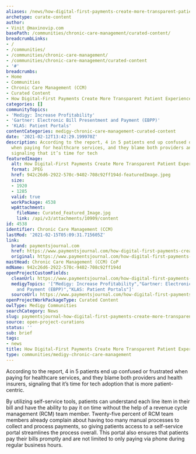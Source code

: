 ```yaml
---
aliases: /news/how-digital-first-payments-create-more-transparent-patient-experiences
archetype: curate-content
author:
- Vinit @maxinovip.com
basePath: /communities/chronic-care-management/curated-content/
breadcrumbLinks:
- /
- /communities/
- /communities/chronic-care-management/
- /communities/chronic-care-management/curated-content
- '#'
breadcrumbs:
- Home
- Communities
- Chronic Care Management (CCM)
- Curated Content
- How Digital-First Payments Create More Transparent Patient Experiences
categories: []
communityTopics:
- 'Medigy: Increase Profitability'
- 'Gartner: Electronic Bill Presentment and Payment (EBPP)'
- 'KLAS: Patient Portals'
contentCategories: medigy-chronic-care-management-curated-content
date: '2021-02-12T13:42:29.199970Z'
description: According to the report, 4 in 5 patients end up confused or frustrated
  when paying for healthcare services, and they blame both providers and health insurers,
  signaling that it’s time for tech
featuredImage:
  alt: How Digital-First Payments Create More Transparent Patient Experiences
  format: JPEG
  href: 942c26d6-2922-570c-9402-708c92ff194d-featuredImage.jpeg
  size:
  - 1920
  - 1285
  valid: true
  workPackage: 4538
  wpAttachment:
    fileName: Curated_Featured_Image.jpg
    link: /api/v3/attachments/10909/content
id: 4538
identifier: Chronic Care Management (CCM)
lastMod: '2021-02-15T05:09:31.715605Z'
link:
  brand: paymentsjournal.com
  href: https://www.paymentsjournal.com/how-digital-first-payments-create-more-transparent-patient-experiences/
  original: https://www.paymentsjournal.com/how-digital-first-payments-create-more-transparent-patient-experiences/
mastHead: Chronic Care Management (CCM) CoP
mdName: 942c26d6-2922-570c-9402-708c92ff194d
openProjectCustomFields:
  cleanUrl: https://www.paymentsjournal.com/how-digital-first-payments-create-more-transparent-patient-experiences/
  medigyTopics: '["Medigy: Increase Profitability","Gartner: Electronic Bill Presentment
    and Payment (EBPP)","KLAS: Patient Portals"]'
  sourceUrl: https://www.paymentsjournal.com/how-digital-first-payments-create-more-transparent-patient-experiences/
openProjectWorkPackageType: Curated Content
owlType: Medigy Communities
searchCategory: News
slug: paymentsjournal-how-digital-first-payments-create-more-transparent-patient-experiences
source: open-project-curations
status: ''
sub: brief
tags:
- news
title: How Digital-First Payments Create More Transparent Patient Experiences
type: communities/medigy-chronic-care-management
---
```


<p>According to the report, 4 in 5 patients end up confused or frustrated when paying for healthcare services, and they blame both providers and health insurers, signaling that it’s time for tech adoption that is more patient-centric.</p><p>By utilizing self-service tools, patients can understand each line item in their bill and have the ability to pay it on time without the help of a revenue cycle management (RCM) team member. Twenty-five percent of RCM team members already complain about having too many manual processes to collect and process payments, so giving patients access to a self-service portal streamlines the process overall. This portal also ensures that patients pay their bills promptly and are not limited to only paying via phone during regular business hours.</p>